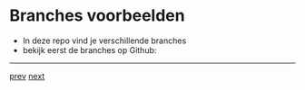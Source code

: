 # Branches voorbeelden

* In deze repo vind je verschillende branches
* bekijk eerst de branches op Github: 



---
[prev](01_branches.md)
[next]()

